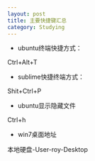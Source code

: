 ```yaml
---
layout: post
title: 主要快捷键汇总
category: Studying
---
```


+ ubuntu终端快捷方式：

Ctrl+Alt+T

+ sublime快捷终端方式：

Shit+Ctrl+P

+ ubuntu显示隐藏文件

Ctrl+h

+ win7桌面地址

本地硬盘-User-roy-Desktop

